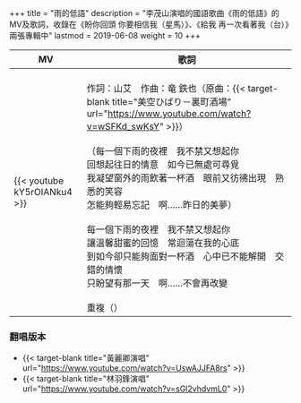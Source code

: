 +++
title = "雨的低語"
description = "李茂山演唱的國語歌曲《雨的低語》的MV及歌詞，收錄在《盼你回頭 你要相信我（星馬）》、《給我 再一次看著我（台）》兩張專輯中"
lastmod = 2019-06-08
weight = 10
+++

MV  | 歌詞  
--------------|-------
{{< youtube kY5rOIANku4 >}}|<br/>作詞：山艾　作曲：竜 鉄也（原曲：{{< target-blank title="美空ひばり－裏町酒場" url="https://www.youtube.com/watch?v=wSFKd_swKsY" >}}）<br/><br/>（每一個下雨的夜裡　我不禁又想起你<br/>回想起往日的情意　如今已無處可尋覓<br/>我凝望窗外的雨飲著一杯酒　眼前又彷彿出現　熟悉的笑容<br/>怎能夠輕易忘記　啊……昨日的美夢）<br/><br/> 每一個下雨的夜裡　我不禁又想起你<br/>讓溫馨甜蜜的回憶　常迴蕩在我的心底 <br/>到如今卻只能夠面對一杯酒　心中已不能解開　交錯的情懷<br/>只盼望有那一天　啊……不會再改變<br/><br/>重複（）

### 翻唱版本

* {{< target-blank title="黃麗卿演唱" url="https://www.youtube.com/watch?v=UswAJJFA8rs" >}}
* {{< target-blank title="林羽鋒演唱" url="https://www.youtube.com/watch?v=sGl2vhdvmL0" >}}